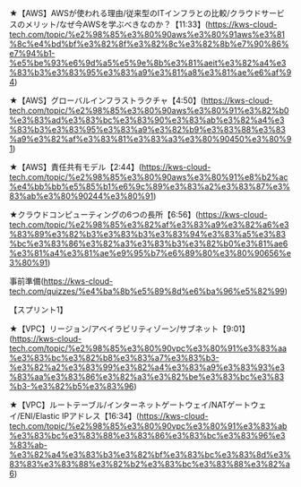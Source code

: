 ★【AWS】AWSが使われる理由/従来型のITインフラとの比較/クラウドサービスのメリット/なぜ今AWSを学ぶべきなのか？【11:33】(https://kws-cloud-tech.com/topic/%e2%98%85%e3%80%90aws%e3%80%91aws%e3%81%8c%e4%bd%bf%e3%82%8f%e3%82%8c%e3%82%8b%e7%90%86%e7%94%b1-%e5%be%93%e6%9d%a5%e5%9e%8b%e3%81%aeit%e3%82%a4%e3%83%b3%e3%83%95%e3%83%a9%e3%81%a8%e3%81%ae%e6%af%94)

★【AWS】グローバルインフラストラクチャ【4:50】(https://kws-cloud-tech.com/topic/%e2%98%85%e3%80%90aws%e3%80%91%e3%82%b0%e3%83%ad%e3%83%bc%e3%83%90%e3%83%ab%e3%82%a4%e3%83%b3%e3%83%95%e3%83%a9%e3%82%b9%e3%83%88%e3%83%a9%e3%82%af%e3%83%81%e3%83%a3%e3%80%90450%e3%80%91)

★【AWS】責任共有モデル【2:44】(https://kws-cloud-tech.com/topic/%e2%98%85%e3%80%90aws%e3%80%91%e8%b2%ac%e4%bb%bb%e5%85%b1%e6%9c%89%e3%83%a2%e3%83%87%e3%83%ab%e3%80%90244%e3%80%91)

★クラウドコンピューティングの6つの長所【6:56】(https://kws-cloud-tech.com/topic/%e2%98%85%e3%82%af%e3%83%a9%e3%82%a6%e3%83%89%e3%82%b3%e3%83%b3%e3%83%94%e3%83%a5%e3%83%bc%e3%83%86%e3%82%a3%e3%83%b3%e3%82%b0%e3%81%ae6%e3%81%a4%e3%81%ae%e9%95%b7%e6%89%80%e3%80%90656%e3%80%91)

事前準備(https://kws-cloud-tech.com/quizzes/%e4%ba%8b%e5%89%8d%e6%ba%96%e5%82%99)

【スプリント1】

★【VPC】リージョン/アベイラビリティゾーン/サブネット【9:01】(https://kws-cloud-tech.com/topic/%e2%98%85%e3%80%90vpc%e3%80%91%e3%83%aa%e3%83%bc%e3%82%b8%e3%83%a7%e3%83%b3-%e3%82%a2%e3%83%99%e3%82%a4%e3%83%a9%e3%83%93%e3%83%aa%e3%83%86%e3%82%a3%e3%82%be%e3%83%bc%e3%83%b3-%e3%82%b5%e3%83%96)

★【VPC】ルートテーブル/インターネットゲートウェイ/NATゲートウェイ/ENI/Elastic IPアドレス【16:34】(https://kws-cloud-tech.com/topic/%e2%98%85%e3%80%90vpc%e3%80%91%e3%83%ab%e3%83%bc%e3%83%88%e3%83%86%e3%83%bc%e3%83%96%e3%83%ab-%e3%82%a4%e3%83%b3%e3%82%bf%e3%83%bc%e3%83%8d%e3%83%83%e3%83%88%e3%82%b2%e3%83%bc%e3%83%88%e3%82%a6)
